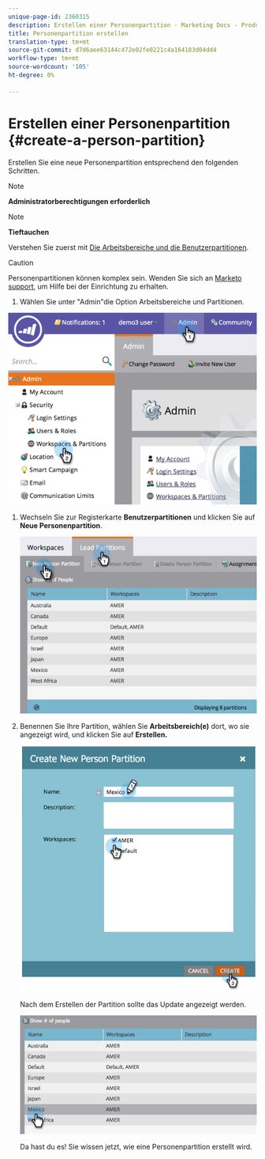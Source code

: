 ```yaml
---
unique-page-id: 2360315
description: Erstellen einer Personenpartition - Marketing Docs - Produktdokumentation
title: Personenpartition erstellen
translation-type: tm+mt
source-git-commit: d7d6aee63144c472e02fe0221c4a164183d04dd4
workflow-type: tm+mt
source-wordcount: '105'
ht-degree: 0%

---
```



# Erstellen einer Personenpartition {#create-a-person-partition}

Erstellen Sie eine neue Personenpartition entsprechend den folgenden Schritten.

>[!NOTE]
>
>**Administratorberechtigungen erforderlich**

>[!NOTE]
>
>**Tieftauchen**
>
>Verstehen Sie zuerst mit [Die Arbeitsbereiche und die Benutzerpartitionen](understanding-workspaces-and-person-partitions.md).

>[!CAUTION]
>
>Personenpartitionen können komplex sein. Wenden Sie sich an [Marketo support](http://support.marketo.com/), um Hilfe bei der Einrichtung zu erhalten.

1. Wählen Sie unter &quot;Admin&quot;die Option Arbeitsbereiche und Partitionen.

![](assets/image2014-9-17-11-3a32-3a12.png)

1. Wechseln Sie zur Registerkarte **Benutzerpartitionen** und klicken Sie auf **Neue Personenpartition**.

   ![](assets/two-2.png)

1. Benennen Sie Ihre Partition, wählen Sie **Arbeitsbereich(e)** dort, wo sie angezeigt wird, und klicken Sie auf **Erstellen.**

   ![](assets/three-2.png)

   Nach dem Erstellen der Partition sollte das Update angezeigt werden.

   ![](assets/four-2.png)

   Da hast du es! Sie wissen jetzt, wie eine Personenpartition erstellt wird.

